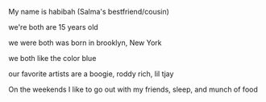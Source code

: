 My name is habibah (Salma's bestfriend/cousin)

we're both are 15 years old 

we were both was born in brooklyn, New York

we both like the color blue

our favorite artists are a boogie, roddy rich, lil tjay

On the weekends I like to go out with my friends, sleep, and munch of food

